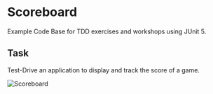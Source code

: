 # Scoreboard

Example Code Base for TDD exercises and workshops using JUnit 5.

## Task

Test-Drive an application to display and track the score of a game. 

![Scoreboard](https://github.com/jlink/scoreboard/blob/master/scoreboard.png?raw=true)


